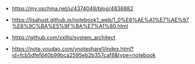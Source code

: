 - https://my.oschina.net/u/4374048/blog/4836882
- https://lisahust.github.io/notebook1_web/1_0%E8%AE%A1%E7%AE%97%E6%9C%BA%E5%9F%BA%E7%A1%80.html

- https://github.com/xxlllq/system_architect
- https://note.youdao.com/ynoteshare1/index.html?id=fcb5dfefd40b99bca2595eb2b357caf8&type=notebook